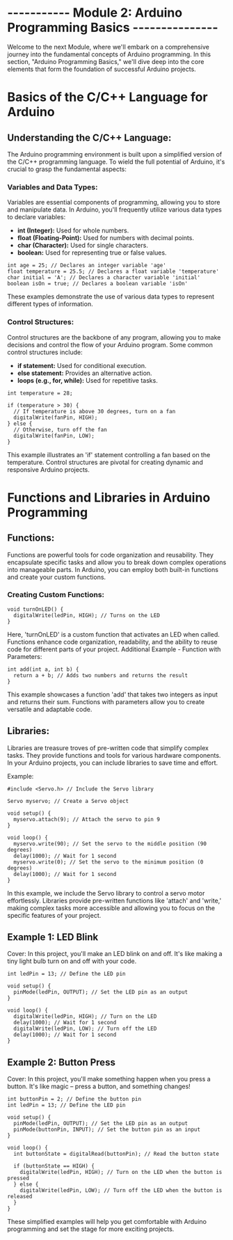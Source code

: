 # ----------- Module 2: Arduino Programming Basics ---------------

Welcome to the next Module, where we'll embark on a comprehensive journey into the fundamental concepts of Arduino programming. In this section, "Arduino Programming Basics," we'll dive deep into the core elements that form the foundation of successful Arduino projects.

# Basics of the C/C++ Language for Arduino

## Understanding the C/C++ Language:
The Arduino programming environment is built upon a simplified version of the C/C++ programming language. To wield the full potential of Arduino, it's crucial to grasp the fundamental aspects:

### Variables and Data Types:
Variables are essential components of programming, allowing you to store and manipulate data. In Arduino, you'll frequently utilize various data types to declare variables:
+ **int (Integer):** Used for whole numbers.
+ **float (Floating-Point):** Used for numbers with decimal points.
+ **char (Character):** Used for single characters.
+ **boolean:** Used for representing true or false values.

```
int age = 25; // Declares an integer variable 'age'
float temperature = 25.5; // Declares a float variable 'temperature'
char initial = 'A'; // Declares a character variable 'initial'
boolean isOn = true; // Declares a boolean variable 'isOn'
```

These examples demonstrate the use of various data types to represent different types of information.

### Control Structures:
Control structures are the backbone of any program, allowing you to make decisions and control the flow of your Arduino program. Some common control structures include:
+ **if statement:** Used for conditional execution.
+ **else statement:** Provides an alternative action.
+ **loops (e.g., for, while):** Used for repetitive tasks.

```
int temperature = 28;

if (temperature > 30) {
  // If temperature is above 30 degrees, turn on a fan
  digitalWrite(fanPin, HIGH);
} else {
  // Otherwise, turn off the fan
  digitalWrite(fanPin, LOW);
}
```

This example illustrates an 'if' statement controlling a fan based on the temperature. Control structures are pivotal for creating dynamic and responsive Arduino projects.

# Functions and Libraries in Arduino Programming

## Functions:
Functions are powerful tools for code organization and reusability. They encapsulate specific tasks and allow you to break down complex operations into manageable parts. In Arduino, you can employ both built-in functions and create your custom functions.

### Creating Custom Functions:

```
void turnOnLED() {
  digitalWrite(ledPin, HIGH); // Turns on the LED
}
```

Here, 'turnOnLED' is a custom function that activates an LED when called. Functions enhance code organization, readability, and the ability to reuse code for different parts of your project.
Additional Example - Function with Parameters:

```
int add(int a, int b) {
  return a + b; // Adds two numbers and returns the result
}
```

This example showcases a function 'add' that takes two integers as input and returns their sum. Functions with parameters allow you to create versatile and adaptable code.

## Libraries:
Libraries are treasure troves of pre-written code that simplify complex tasks. They provide functions and tools for various hardware components. In your Arduino projects, you can include libraries to save time and effort.

Example:
```
#include <Servo.h> // Include the Servo library

Servo myservo; // Create a Servo object

void setup() {
  myservo.attach(9); // Attach the servo to pin 9
}

void loop() {
  myservo.write(90); // Set the servo to the middle position (90 degrees)
  delay(1000); // Wait for 1 second
  myservo.write(0); // Set the servo to the minimum position (0 degrees)
  delay(1000); // Wait for 1 second
}
```

In this example, we include the Servo library to control a servo motor effortlessly. Libraries provide pre-written functions like 'attach' and 'write,' making complex tasks more accessible and allowing you to focus on the specific features of your project.

## Example 1: LED Blink
Cover:
In this project, you'll make an LED blink on and off. It's like making a tiny light bulb turn on and off with your code.

```
int ledPin = 13; // Define the LED pin

void setup() {
  pinMode(ledPin, OUTPUT); // Set the LED pin as an output
}

void loop() {
  digitalWrite(ledPin, HIGH); // Turn on the LED
  delay(1000); // Wait for 1 second
  digitalWrite(ledPin, LOW); // Turn off the LED
  delay(1000); // Wait for 1 second
}
```

## Example 2: Button Press
Cover:
In this project, you'll make something happen when you press a button. It's like magic – press a button, and something changes!

```
int buttonPin = 2; // Define the button pin
int ledPin = 13; // Define the LED pin

void setup() {
  pinMode(ledPin, OUTPUT); // Set the LED pin as an output
  pinMode(buttonPin, INPUT); // Set the button pin as an input
}

void loop() {
  int buttonState = digitalRead(buttonPin); // Read the button state

  if (buttonState == HIGH) {
    digitalWrite(ledPin, HIGH); // Turn on the LED when the button is pressed
  } else {
    digitalWrite(ledPin, LOW); // Turn off the LED when the button is released
  }
}
```

These simplified examples will help you get comfortable with Arduino programming and set the stage for more exciting projects.
